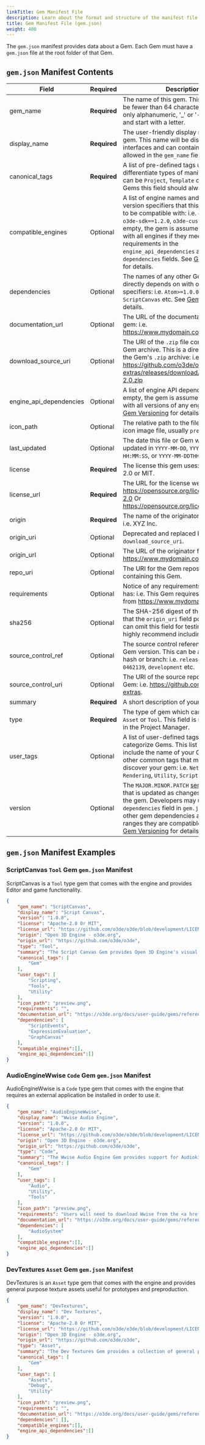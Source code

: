 ```yaml
---
linkTitle: Gem Manifest File
description: Learn about the format and structure of the manifest file that defines Open 3D Engine Gems.
title: Gem Manifest File (gem.json)
weight: 400
---
```


The `gem.json` manifest provides data about a Gem. Each Gem must have a `gem.json` file at the root folder of that Gem.

## `gem.json` Manifest Contents
| Field | Required | Description  |
|-|-|-|
| gem_name | **Required** | The name of this gem.  This name must be fewer than 64 characters and contain only alphanumeric, '_' or '-' characters, and start with a letter. |
| display_name | **Required** | The user-friendly display name for this gem.  This name will be displayed in user interfaces and can contain characters not allowed in the `gem_name` field. |
| canonical_tags | **Required** | A list of pre-defined tags used to differentiate types of manifests which can be `Project`, `Template` or `Gem`.  For Gems this field should always be `Gem`.  |
| compatible_engines | Optional | A list of engine names and optional version specifiers that this gem is known to be compatible with: i.e. `o3de>=2.0.0`, `o3de-sdk==1.2.0`, `o3de-custom` etc. If empty, the gem is assumed compatible with all engines if they meet all the requirements in the `engine_api_dependencies` and `dependencies` fields. See [Gem Versioning](../../../user-guide/gems/gem-versioning.md) for details. |
| dependencies | Optional | The names of any other Gems, your Gem directly depends on with optional version specifiers: i.e. `Atom>=1.0.0`, `PhysX==2.0.0`, `ScriptCanvas` etc. See [Gem Versioning](../../../user-guide/gems/gem-versioning.md) for details. |
| documentation_url | Optional | The URL of the documentation for your gem: i.e. https://www.mydomain.com/docs. |
| download_source_uri | Optional | The URI of the `.zip` file containing the Gem archive.  This is a direct download to the Gem's `.zip` archive: i.e. https://github.com/o3de/o3de-extras/releases/download/1.0/Example-2.0.zip  |
| engine_api_dependencies | Optional | A list of engine API dependencies.  If empty, the gem is assumed compatible with all versions of any engine APIs. See [Gem Versioning](../../../user-guide/gems/gem-versioning.md) for details. |
| icon_path | Optional | The relative path to the filename of the icon image file, usually `preview.png`. |
| last_updated | Optional | The date this file or Gem was last updated in `YYYY-MM-DD`, `YYYY-MM-DD HH:MM:SS`, or `YYYY-MM-DDTHH:MM:SS` format. |
| license | **Required** | The license this gem uses: i.e. Apache-2.0 or MIT. |
| license_url | **Required** | The URL for the license website: i.e. https://opensource.org/licenses/Apache-2.0 Or https://opensource.org/licenses/MIT. |
| origin | **Required** |The name of the originator for this gem: i.e. XYZ Inc. |
| origin_uri | Optional | Deprecated and replaced by `download_source_uri`. |
| origin_url | Optional | The URL of the originator for this gem: i.e. https://www.mydomain.com. |
| repo_uri | Optional | The URI for the Gem repository containing this Gem. |
| requirements | Optional | Notice of any requirements your Gem has: i.e. This Gem requires you install X from https://www.mydomain.com. |
| sha256 | Optional | The SHA-256 digest of the `.zip` archive that the `origin_uri` field points to.  You can omit this field for testing, but we highly recommend including it. |
| source_control_ref | Optional | The source control reference for this Gem version.  This can be a tag, commit hash or branch: i.e. `release-1.0.0`, `0462139`, `development` etc.  |
| source_control_uri | Optional | The URI of the source repository for this Gem: i.e. https://github.com/o3de/o3de-extras.  |
| summary | **Required** | A short description of your Gem. |
| type | **Required** | The type of gem which can be `Code`, `Asset` or `Tool`. This field is used as a filter in the Project Manager. |
| user_tags | Optional | A list of user-defined tags used to categorize Gems. This list should always include the name of your Gem, and any other common tags that might help a user discover your gem: i.e. `Network`, `Rendering`, `Utility`, `Scripting` etc. |
| version | Optional | The `MAJOR.MINOR.PATCH` [semantic version](https://semver.org/) that is updated as changes are made to the gem. Developers may use the `dependencies` field in `gem.json` to indicate other gem dependencies and the version ranges they are compatible with. See [Gem Versioning](../../../user-guide/gems/gem-versioning.md) for details. |


## `gem.json` Manifest Examples

### ScriptCanvas `Tool` Gem `gem.json` Manifest
ScriptCanvas is a `Tool` type gem that comes with the engine and provides Editor and game functionality.
```json
{
    "gem_name": "ScriptCanvas",
    "display_name": "Script Canvas",
    "version": "1.0.0",
    "license": "Apache-2.0 Or MIT",
    "license_url": "https://github.com/o3de/o3de/blob/development/LICENSE.txt",
    "origin": "Open 3D Engine - o3de.org",
    "origin_url": "https://github.com/o3de/o3de",
    "type": "Tool",
    "summary": "The Script Canvas Gem provides Open 3D Engine's visual scripting environment, Script Canvas.",
    "canonical_tags": [
        "Gem"
    ],
    "user_tags": [
        "Scripting",
        "Tools",
        "Utility"
    ],
    "icon_path": "preview.png",
    "requirements": "",
    "documentation_url": "https://o3de.org/docs/user-guide/gems/reference/script/script-canvas/",
    "dependencies": [
        "ScriptEvents",
        "ExpressionEvaluation",
        "GraphCanvas"
    ],
    "compatible_engines":[],
    "engine_api_dependencies":[]
}
```

### AudioEngineWwise `Code` Gem `gem.json` Manifest
AudioEngineWwise is a `Code` type gem that comes with the engine that requires an external application be installed in order to use it.
```json
{
    "gem_name": "AudioEngineWwise",
    "display_name": "Wwise Audio Engine",
    "version": "1.0.0",
    "license": "Apache-2.0 Or MIT",
    "license_url": "https://github.com/o3de/o3de/blob/development/LICENSE.txt",
    "origin": "Open 3D Engine - o3de.org",
    "origin_url": "https://github.com/o3de/o3de",
    "type": "Code",
    "summary": "The Wwise Audio Engine Gem provides support for Audiokinetic Wave Works Interactive Sound Engine (Wwise).",
    "canonical_tags": [
        "Gem"
    ],
    "user_tags": [
        "Audio",
        "Utility",
        "Tools"
    ],
    "icon_path": "preview.png",
    "requirements": "Users will need to download Wwise from the <a href='https://www.audiokinetic.com/download/'>Audiokinetic Web Site</a>.",
    "documentation_url": "https://o3de.org/docs/user-guide/gems/reference/audio/wwise/audio-engine-wwise/",
    "dependencies": [
        "AudioSystem"
    ],
    "compatible_engines":[],
    "engine_api_dependencies":[]
}
```

### DevTextures `Asset` Gem `gem.json` Manifest
DevTextures is an `Asset` type gem that comes with the engine and provides general purpose texture assets useful for prototypes and preproduction.
```json
{
    "gem_name": "DevTextures",
    "display_name": "Dev Textures",
    "version": "1.0.0",
    "license": "Apache-2.0 Or MIT",
    "license_url": "https://github.com/o3de/o3de/blob/development/LICENSE.txt",
    "origin": "Open 3D Engine - o3de.org",
    "origin_url": "https://github.com/o3de/o3de",
    "type": "Asset",
    "summary": "The Dev Textures Gem provides a collection of general purpose texture assets useful for prototypes and preproduction.",
    "canonical_tags": [
        "Gem"
    ],
    "user_tags": [
        "Assets",
        "Debug",
        "Utility"
    ],
    "icon_path": "preview.png",
    "requirements": "",
    "documentation_url": "https://o3de.org/docs/user-guide/gems/reference/assets/dev-textures/",
    "dependencies": [],
    "compatible_engines":[],
    "engine_api_dependencies":[]
}
```